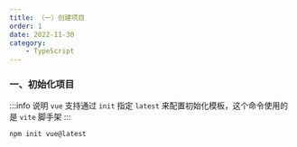 ```yaml
---
title: （一）创建项目
order: 1
date: 2022-11-30
category:
    - TypeScript
---
```



### 一、初始化项目
:::info 说明
`vue` 支持通过 `init` 指定 `latest` 来配置初始化模板，这个命令使用的是 `vite` 脚手架
:::

```js
npm init vue@latest
```

